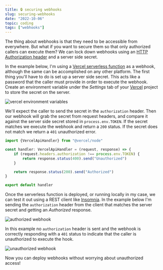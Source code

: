 ```yaml
---
title: 🔒 securing webhooks
slug: securing-webhooks
date: "2022-10-06"
topic: coding
tags: ["webhooks"]
---
```


The thing about webhooks is that they need to be accessible from everywhere. But what if you want to secure them so that only authorized callers can execute them? We can lock down webhooks using an [HTTP Authorization header][authorization-header] and a server side secret.

In the example below, I'm using a [Vercel serverless function][vercel-functions] as a webhook, although the same can be accomplished on any other platform. The first thing you'll have to do is set up a server side secret. This acts like a password that the caller must provide in order to execute the webhook. Create an environment variable under the _Settings_ tab of your [Vercel][vercel] project to store the secret on the server.

![vercel environment variables][vercel-environment-variables]

We'll expect the caller to send the secret in the `authorization` header. Then our webhook will grab the secret from request headers, and compare it against the server side secret stored in `process.env.TOKEN`. If the secret matches we execute the webhook and return a `200` status. If the secret does not match we return a `401` unauthorized error.

```typescript
import {VercelApiHandler} from "@vercel/node"

const handler: VercelApiHandler = (request, response) => {
    if (request.headers.authorization !== process.env.TOKEN) {
        return response.status(400).send("Unauthorized")
    }

    return response.status(200).send("Authorized")
}

export default handler
```

Once the serverless function is deployed, or running locally in my case, we can test it out using a REST client like [Insomnia][insomnia]. In the example below I'm sending the `authorization` header from the client that matches the server secret and getting an _Authorized_ response.

![authorized webhook][authorized-webhook]

In this example no `authorization` header is sent and the webhook is correctly responding with a `401` status to indicate that the caller is unauthorized to execute the hook.

![unauthorized webhook][unauthorized-webhook]

Now you can deploy webhooks without worrying about unauthorized access!

[vercel-functions]: https://vercel.com/docs/concepts/functions/serverless-functions
[authorization-header]: https://developer.mozilla.org/en-US/docs/Web/HTTP/Headers/Authorization
[password-generator]: https://www.lastpass.com/features/password-generator
[vercel-environment-variables]: https://res.cloudinary.com/bradgarropy/image/upload/f_auto,q_auto/bradgarropy.com/posts/vercel-environment-variables.png
[authorized-webhook]: https://res.cloudinary.com/bradgarropy/image/upload/f_auto,q_auto/bradgarropy.com/posts/authorized-webhook.png
[unauthorized-webhook]: https://res.cloudinary.com/bradgarropy/image/upload/f_auto,q_auto/bradgarropy.com/posts/unauthorized-webhook.png
[insomnia]: https://insomnia.rest
[vercel]: https://vercel.com
